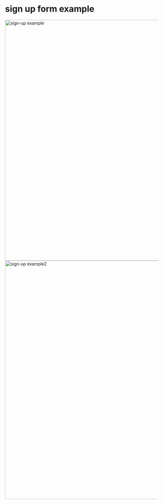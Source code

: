 # sign up form example

<img width="792" alt="sign-up example" src="https://user-images.githubusercontent.com/72936215/163668101-37ac6dd3-a704-4741-9e54-6957b3a3d0f5.png">

<img width="784" alt="sign-up example2" src="https://user-images.githubusercontent.com/72936215/163668108-9fb3e809-56b8-40c1-8b9b-516a22a47f4d.png">